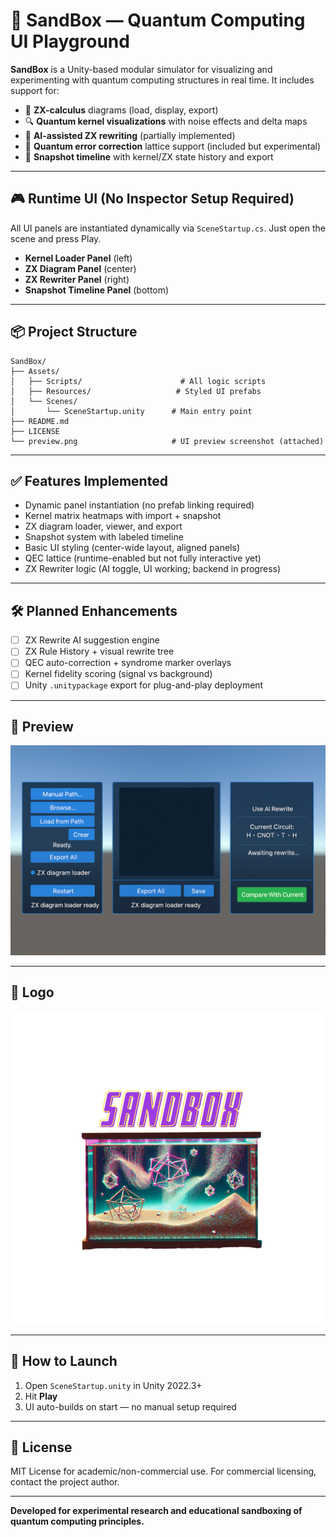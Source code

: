 # 🧠 SandBox — Quantum Computing UI Playground

**SandBox** is a Unity-based modular simulator for visualizing and experimenting with quantum computing structures in real time. It includes support for:

- 🧩 **ZX-calculus** diagrams (load, display, export)
- 🔍 **Quantum kernel visualizations** with noise effects and delta maps
- 🧠 **AI-assisted ZX rewriting** (partially implemented)
- 🧪 **Quantum error correction** lattice support (included but experimental)
- 📸 **Snapshot timeline** with kernel/ZX state history and export

---

## 🎮 Runtime UI (No Inspector Setup Required)

All UI panels are instantiated dynamically via `SceneStartup.cs`. Just open the scene and press Play.

- **Kernel Loader Panel** (left)
- **ZX Diagram Panel** (center)
- **ZX Rewriter Panel** (right)
- **Snapshot Timeline Panel** (bottom)

---

## 📦 Project Structure

```
SandBox/
├── Assets/
│   ├── Scripts/                      # All logic scripts
│   ├── Resources/                   # Styled UI prefabs
│   └── Scenes/
│       └── SceneStartup.unity      # Main entry point
├── README.md
├── LICENSE
└── preview.png                     # UI preview screenshot (attached)
```

---

## ✅ Features Implemented

- Dynamic panel instantiation (no prefab linking required)
- Kernel matrix heatmaps with import + snapshot
- ZX diagram loader, viewer, and export
- Snapshot system with labeled timeline
- Basic UI styling (center-wide layout, aligned panels)
- QEC lattice (runtime-enabled but not fully interactive yet)
- ZX Rewriter logic (AI toggle, UI working; backend in progress)

---

## 🛠️ Planned Enhancements

- [ ] ZX Rewrite AI suggestion engine
- [ ] ZX Rule History + visual rewrite tree
- [ ] QEC auto-correction + syndrome marker overlays
- [ ] Kernel fidelity scoring (signal vs background)
- [ ] Unity `.unitypackage` export for plug-and-play deployment

---

## 📸 Preview

![Preview UI Layout](Layout.png)

---

## 🐠 Logo

![SandBox Logo](B1750A69-ED49-4511-B459-3E283A175269.png)

---

## 🔧 How to Launch

1. Open `SceneStartup.unity` in Unity 2022.3+
2. Hit **Play**
3. UI auto-builds on start — no manual setup required

---

## 📄 License

MIT License for academic/non-commercial use.
For commercial licensing, contact the project author.

---

**Developed for experimental research and educational sandboxing of quantum computing principles.**
